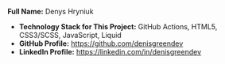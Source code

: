  **Full Name:** Denys Hryniuk
- **Technology Stack for This Project:**  GitHub Actions, HTML5, CSS3/SCSS, JavaScript, Liquid
- **GitHub Profile:** https://github.com/denisgreendev
- **LinkedIn Profile:** https://linkedin.com/in/denisgreendev